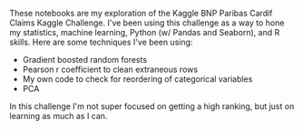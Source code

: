 These notebooks are my exploration of the Kaggle BNP Paribas Cardif Claims Kaggle Challenge. I've been using this challenge as a way to hone my statistics, machine learning, Python (w/ Pandas and Seaborn), and R skills. Here are some techniques I've been using:

- Gradient boosted random forests
- Pearson r coefficient to clean extraneous rows
- My own code to check for reordering of categorical variables
- PCA

In this challenge I'm not super focused on getting a high ranking, but just on learning as much as I can.
